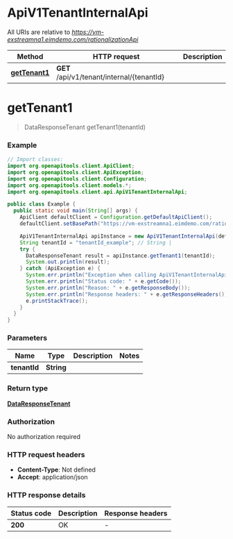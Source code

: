 # ApiV1TenantInternalApi

All URIs are relative to *https://vm-exstreamna1.eimdemo.com/rationalizationApi*

| Method | HTTP request | Description |
|------------- | ------------- | -------------|
| [**getTenant1**](ApiV1TenantInternalApi.md#getTenant1) | **GET** /api/v1/tenant/internal/{tenantId} |  |


<a id="getTenant1"></a>
# **getTenant1**
> DataResponseTenant getTenant1(tenantId)



### Example
```java
// Import classes:
import org.openapitools.client.ApiClient;
import org.openapitools.client.ApiException;
import org.openapitools.client.Configuration;
import org.openapitools.client.models.*;
import org.openapitools.client.api.ApiV1TenantInternalApi;

public class Example {
  public static void main(String[] args) {
    ApiClient defaultClient = Configuration.getDefaultApiClient();
    defaultClient.setBasePath("https://vm-exstreamna1.eimdemo.com/rationalizationApi");

    ApiV1TenantInternalApi apiInstance = new ApiV1TenantInternalApi(defaultClient);
    String tenantId = "tenantId_example"; // String | 
    try {
      DataResponseTenant result = apiInstance.getTenant1(tenantId);
      System.out.println(result);
    } catch (ApiException e) {
      System.err.println("Exception when calling ApiV1TenantInternalApi#getTenant1");
      System.err.println("Status code: " + e.getCode());
      System.err.println("Reason: " + e.getResponseBody());
      System.err.println("Response headers: " + e.getResponseHeaders());
      e.printStackTrace();
    }
  }
}
```

### Parameters

| Name | Type | Description  | Notes |
|------------- | ------------- | ------------- | -------------|
| **tenantId** | **String**|  | |

### Return type

[**DataResponseTenant**](DataResponseTenant.md)

### Authorization

No authorization required

### HTTP request headers

 - **Content-Type**: Not defined
 - **Accept**: application/json

### HTTP response details
| Status code | Description | Response headers |
|-------------|-------------|------------------|
| **200** | OK |  -  |

